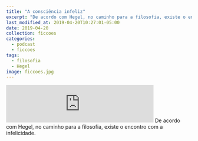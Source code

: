 ```yaml
---
title: "A consciência infeliz"
excerpt: "De acordo com Hegel, no caminho para a filosofia, existe o encontro com a infelicidade."
last_modified_at: 2019-04-20T10:27:01-05:00
date: 2019-04-20
collection: ficcoes
categories:
  - podcast
  - ficcoes
tags: 
  - filosofia
  - Hegel
image: ficcoes.jpg
---
```


<iframe src="https://anchor.fm/podcastficcoes/embed/episodes/A-conscincia-infeliz-e3pt2e" height="102px" width="400px" frameborder="0" scrolling="no"></iframe>
De acordo com Hegel, no caminho para a filosofia, existe o encontro com a infelicidade.
